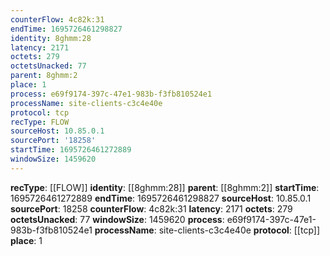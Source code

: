 ```yaml
---
counterFlow: 4c82k:31
endTime: 1695726461298827
identity: 8ghmm:28
latency: 2171
octets: 279
octetsUnacked: 77
parent: 8ghmm:2
place: 1
process: e69f9174-397c-47e1-983b-f3fb810524e1
processName: site-clients-c3c4e40e
protocol: tcp
recType: FLOW
sourceHost: 10.85.0.1
sourcePort: '18258'
startTime: 1695726461272889
windowSize: 1459620
---
```

**recType**: [[FLOW]]
**identity**: [[8ghmm:28]]
**parent**: [[8ghmm:2]]
**startTime**: 1695726461272889
**endTime**: 1695726461298827
**sourceHost**: 10.85.0.1
**sourcePort**: 18258
**counterFlow**: 4c82k:31
**latency**: 2171
**octets**: 279
**octetsUnacked**: 77
**windowSize**: 1459620
**process**: e69f9174-397c-47e1-983b-f3fb810524e1
**processName**: site-clients-c3c4e40e
**protocol**: [[tcp]]
**place**: 1